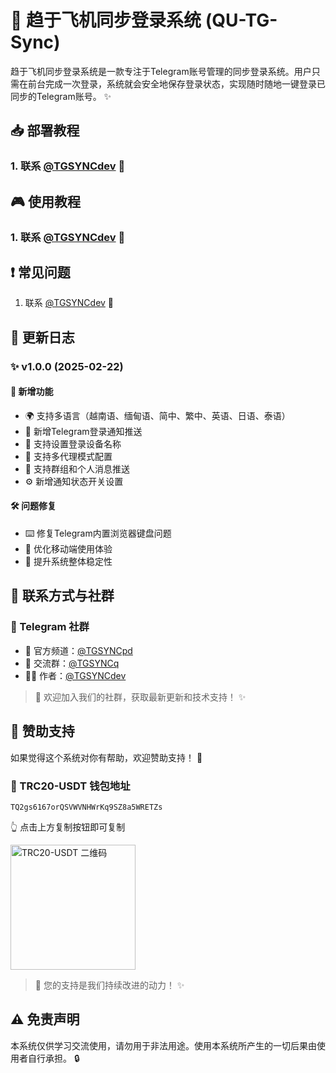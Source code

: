 # 🚀 趋于飞机同步登录系统 (QU-TG-Sync)

趋于飞机同步登录系统是一款专注于Telegram账号管理的同步登录系统。用户只需在前台完成一次登录，系统就会安全地保存登录状态，实现随时随地一键登录已同步的Telegram账号。 ✨

## 📥 部署教程
### 1. 联系 [@TGSYNCdev](https://t.me/TGSYNCdev) 🔧

## 🎮 使用教程
### 1. 联系 [@TGSYNCdev](https://t.me/TGSYNCdev) 📱

## ❗ 常见问题
1. 联系 [@TGSYNCdev](https://t.me/TGSYNCdev) 💬

## 📝 更新日志

### ✨ v1.0.0 (2025-02-22)
#### 🌟 新增功能
- 🌍 支持多语言（越南语、缅甸语、简中、繁中、英语、日语、泰语）
- 🔔 新增Telegram登录通知推送
- 📱 支持设置登录设备名称
- 🔄 支持多代理模式配置
- 💬 支持群组和个人消息推送
- ⚙️ 新增通知状态开关设置

#### 🛠️ 问题修复
- ⌨️ 修复Telegram内置浏览器键盘问题
- 📱 优化移动端使用体验
- 🚀 提升系统整体稳定性

## 🤝 联系方式与社群

### 📱 Telegram 社群
- 📢 官方频道：[@TGSYNCpd](https://t.me/TGSYNCpd)
- 👥 交流群：[@TGSYNCq](https://t.me/TGSYNCq)
- 👨‍💻 作者：[@TGSYNCdev](https://t.me/TGSYNCdev)

> 💫 欢迎加入我们的社群，获取最新更新和技术支持！ ✨

## 💝 赞助支持

如果觉得这个系统对你有帮助，欢迎赞助支持！ 🙏

### 💎 TRC20-USDT 钱包地址
```
TQ2gs6167orQSVWVNHWrKq9SZ8a5WRETZs

```
👆 点击上方复制按钮即可复制

<img src="https://api.qrserver.com/v1/create-qr-code/?size=200x200&data=TQ2gs6167orQSVWVNHWrKq9SZ8a5WRETZs" alt="TRC20-USDT 二维码" width="200"/>

> 🌟 您的支持是我们持续改进的动力！ ✨

## ⚠️ 免责声明
本系统仅供学习交流使用，请勿用于非法用途。使用本系统所产生的一切后果由使用者自行承担。 🔒
